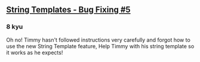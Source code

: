 <h2><a href=https://www.codewars.com/kata/55c90cad4b0fe31a7200001f/train/javascript target="_blank">String Templates - Bug Fixing #5</a></h2><h3>8 kyu</h3><p>Oh no! Timmy hasn't followed instructions very carefully and forgot how to use the new String Template feature, Help Timmy with his string template so it works as he expects!</p>